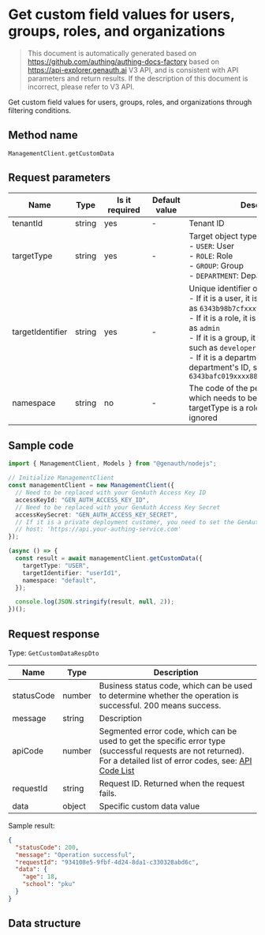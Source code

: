 # Get custom field values ​​for users, groups, roles, and organizations

<!--
Warning ⚠️:
Do not modify this document directly,
https://github.com/Authing/authing-docs-factory
Use this project to generate
-->

<LastUpdated />

> This document is automatically generated based on https://github.com/authing/authing-docs-factory based on https://api-explorer.genauth.ai V3 API, and is consistent with API parameters and return results. If the description of this document is incorrect, please refer to V3 API.

Get custom field values ​​for users, groups, roles, and organizations through filtering conditions.

## Method name

`ManagementClient.getCustomData`

## Request parameters

| Name             | Type   | <div style="width:80px">Is it required</div> | <div style="width:60px">Default value</div> | <div style="width:300px">Description</div>                                                                                                                                                                                                                                                                                                         | <div style="width:200px">Sample value</div> |
| ---------------- | ------ | -------------------------------------------- | ------------------------------------------- | -------------------------------------------------------------------------------------------------------------------------------------------------------------------------------------------------------------------------------------------------------------------------------------------------------------------------------------------------- | ------------------------------------------- |
| tenantId         | string | yes                                          | -                                           | Tenant ID                                                                                                                                                                                                                                                                                                                                          | `642c1df417c2d8a80d744c1d`                  |
| targetType       | string | yes                                          | -                                           | Target object type:<br>- `USER`: User<br>- `ROLE`: Role<br>- `GROUP`: Group<br>- `DEPARTMENT`: Department<br>                                                                                                                                                                                                                                      | `USER`                                      |
| targetIdentifier | string | yes                                          | -                                           | Unique identifier of the target object:<br>- If it is a user, it is the user's ID, such as `6343b98b7cfxxx9366e9b7c`<br>- If it is a role, it is the role's code, such as `admin`<br>- If it is a group, it is the group's code, such as `developer`<br>- If it is a department, it is the department's ID, such as `6343bafc019xxxx889206c4c`<br> | `userId1`                                   |
| namespace        | string | no                                           | -                                           | The code of the permission group, which needs to be filled in when targetType is a role, otherwise it can be ignored                                                                                                                                                                                                                               | `default`                                   |

## Sample code

```ts
import { ManagementClient, Models } from "@genauth/nodejs";

// Initialize ManagementClient
const managementClient = new ManagementClient({
  // Need to be replaced with your GenAuth Access Key ID
  accessKeyId: "GEN_AUTH_ACCESS_KEY_ID",
  // Need to be replaced with your GenAuth Access Key Secret
  accessKeySecret: "GEN_AUTH_ACCESS_KEY_SECRET",
  // If it is a private deployment customer, you need to set the GenAuth service domain name
  // host: 'https://api.your-authing-service.com'
});

(async () => {
  const result = await managementClient.getCustomData({
    targetType: "USER",
    targetIdentifier: "userId1",
    namespace: "default",
  });

  console.log(JSON.stringify(result, null, 2));
})();
```

## Request response

Type: `GetCustomDataRespDto`

| Name       | Type   | Description                                                                                                                                                                                                                                                                                                                                    |
| ---------- | ------ | ---------------------------------------------------------------------------------------------------------------------------------------------------------------------------------------------------------------------------------------------------------------------------------------------------------------------------------------------- |
| statusCode | number | Business status code, which can be used to determine whether the operation is successful. 200 means success.                                                                                                                                                                                                                                   |
| message    | string | Description                                                                                                                                                                                                                                                                                                                                    |
| apiCode    | number | Segmented error code, which can be used to get the specific error type (successful requests are not returned). For a detailed list of error codes, see: [API Code List](https://api-explorer.genauth.ai/?tag=group/%E5%BC%80%E5%8F%91%E5%87%86%E5%A4%87#tag/%E5%BC%80%E5%8F%91%E5%87%86%E5%A4%87/%E9%94%99%E8%AF%AF%E5%A4%84%E7%90%86/apiCode) |
| requestId  | string | Request ID. Returned when the request fails.                                                                                                                                                                                                                                                                                                   |
| data       | object | Specific custom data value                                                                                                                                                                                                                                                                                                                     |

Sample result:

```json
{
  "statusCode": 200,
  "message": "Operation successful",
  "requestId": "934108e5-9fbf-4d24-8da1-c330328abd6c",
  "data": {
    "age": 18,
    "school": "pku"
  }
}
```

## Data structure
